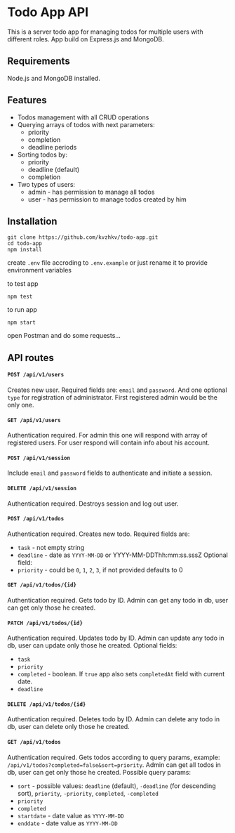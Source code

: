 # Todo App API

This is a server todo app for managing todos for multiple users with different roles.
App build on Express.js and MongoDB.

## Requirements

Node.js and MongoDB installed.

## Features

* Todos management with all CRUD operations
* Querying arrays of todos with next parameters:
  * priority
  * completion
  * deadline periods
* Sorting todos by:
  * priority
  * deadline (default)
  * completion
* Two types of users:
  * admin - has permission to manage all todos
  * user - has permission to manage todos created by him

## Installation

```
git clone https://github.com/kvzhkv/todo-app.git
cd todo-app
npm install
```

create `.env` file accroding to `.env.example` or just rename it to provide environment variables

to test app

```
npm test
```

to run app
```
npm start
```
open Postman and do some requests...

## API routes

#### `POST /api/v1/users`
Creates new user. Required fields are: `email` and `password`. And one optional `type` for registration of administrator. First registered admin would be the only one.

#### `GET /api/v1/users`
Authentication required. For admin this one will respond with array of registered users. For user respond will contain info about his account.

#### `POST /api/v1/session`
Include `email` and `password` fields to authenticate and initiate a session.

#### `DELETE /api/v1/session`
Authentication required. Destroys session and log out user.

#### `POST /api/v1/todos`
Authentication required. Creates new todo.
Required fields are: 
  * `task` - not empty string
  * `deadline` - date as `YYYY-MM-DD` or YYYY-MM-DDThh:mm:ss.sssZ
Optional field:
  * `priority` - could be `0`, `1`, `2`, `3`, if not provided defaults to 0

#### `GET /api/v1/todos/{id}`
Authentication required. Gets todo by ID. Admin can get any todo in db, user can get only those he created.

#### `PATCH /api/v1/todos/{id}`
Authentication required. Updates todo by ID. Admin can update any todo in db, user can update only those he created.
Optional fields:
  * `task`
  * `priority`
  * `completed` - boolean. If `true` app also sets `completedAt` field with current date.
  * `deadline`

#### `DELETE /api/v1/todos/{id}`
Authentication required. Deletes todo by ID. Admin can delete any todo in db, user can delete only those he created.

#### `GET /api/v1/todos`
Authentication required. Gets todos according to query params, example: `/api/v1/todos?completed=false&sort=priority`. Admin can get all todos in db, user can get only those he created. 
Possible query params:
  * `sort` - possible values: `deadline` (default), `-deadline` (for descending sort), `priority`, `-priority`, `completed`, `-completed`
  * `priority`
  * `completed`
  * `startdate` - date value as `YYYY-MM-DD`
  * `enddate` - date value as `YYYY-MM-DD`


